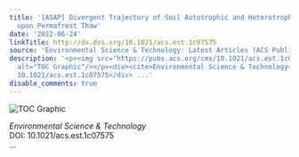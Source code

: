 ```yaml
---
title: '[ASAP] Divergent Trajectory of Soil Autotrophic and Heterotrophic Respiration
  upon Permafrost Thaw'
date: '2022-06-24'
linkTitle: http://dx.doi.org/10.1021/acs.est.1c07575
source: 'Environmental Science & Technology: Latest Articles (ACS Publications)'
description: '<p><img src="https://pubs.acs.org/cms/10.1021/acs.est.1c07575/asset/images/medium/es1c07575_0007.gif"
  alt="TOC Graphic"/></p><div><cite>Environmental Science & Technology</cite></div><div>DOI:
  10.1021/acs.est.1c07575</div> ...'
disable_comments: true
---
```

<p><img src="https://pubs.acs.org/cms/10.1021/acs.est.1c07575/asset/images/medium/es1c07575_0007.gif" alt="TOC Graphic"/></p><div><cite>Environmental Science & Technology</cite></div><div>DOI: 10.1021/acs.est.1c07575</div> ...